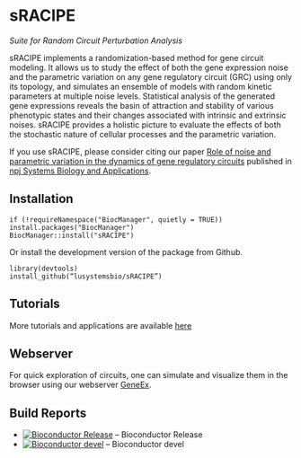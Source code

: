 # sRACIPE 

*Suite for Random Circuit Perturbation Analysis*


sRACIPE implements a randomization-based method for gene circuit modeling. It allows us to study the effect of both the gene expression noise and the parametric variation on any gene regulatory circuit (GRC) using only its topology, and simulates an ensemble of models with random kinetic parameters at multiple noise levels. Statistical analysis of the generated gene expressions reveals the basin of attraction and stability of various phenotypic states and their changes associated with intrinsic and extrinsic noises. sRACIPE provides a holistic picture to evaluate the effects of both the stochastic nature of cellular processes and the parametric variation.   

If you use sRACIPE, please consider citing our paper [Role of noise and parametric variation in the dynamics of gene regulatory circuits](https://www.nature.com/articles/s41540-018-0076-x) published in [npj Systems Biology and Applications](https://www.nature.com/npjsba/articles).

## Installation ##

```
if (!requireNamespace("BiocManager", quietly = TRUE))
install.packages("BiocManager")
BiocManager::install("sRACIPE")
```
Or install the development version of the package from Github.
```
library(devtools)
install_github(“lusystemsbio/sRACIPE”)
```
## Tutorials ##
More tutorials and applications are available [here](https://lusystemsbio.github.io/sRACIPE/sRACIPE.html) 


## Webserver ##

For quick exploration of circuits, one can simulate and visualize them in the browser using our webserver [GeneEx](https://geneex.jax.org/).

## Build Reports ##
- [![Bioconductor Release](https://bioconductor.org/shields/build/release/bioc/sRACIPE.svg)](https://bioconductor.org/checkResults/release/bioc-LATEST/sRACIPE/) – Bioconductor Release
- [![Bioconductor devel](https://bioconductor.org/shields/build/devel/bioc/sRACIPE.svg)](https://bioconductor.org/checkResults/devel/bioc-LATEST/sRACIPE/) – Bioconductor devel

